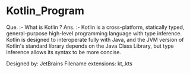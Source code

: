 # Kotlin_Program
Que. :- What is Kotlin ?
Ans. :- Kotlin is a cross-platform, statically typed, general-purpose high-level programming language with type inference. Kotlin is designed to interoperate fully with Java, and the JVM version of Kotlin's standard library depends on the Java Class Library, but type inference allows its syntax to be more concise.

Designed by: JetBrains
Filename extensions: kt,.kts
